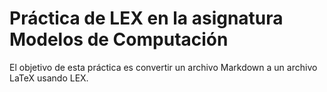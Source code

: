 # Práctica de LEX en la asignatura Modelos de Computación

El objetivo de esta práctica es convertir un archivo Markdown a un archivo LaTeX usando LEX.
